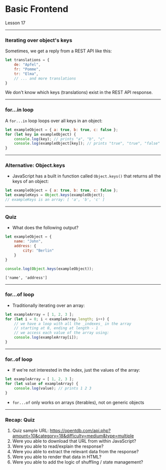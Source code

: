 <!-- .slide: id="lesson17" -->

# Basic Frontend

Lesson 17

---

### Iterating over object's keys

Sometimes, we get a reply from a REST API like this:

```js
let translations = {
    de: "Apfel",
    fr: "Pomme",
    tr: "Elma",
    // ... and more translations
}
```

We don't know which keys (translations) exist in the REST API response.

---

### for...in loop

A `for...in` loop loops over all keys in an object:

```js
let exampleObject = { a: true, b: true, c: false };
for (let key in exampleObject) {
    console.log(key); // prints "a", "b", "c"
    console.log(exampleObject[key]); // prints "true", "true", "false"
}
```

---

### Alternative: Object.keys

* JavaScript has a built in function called `Object.keys()` that returns all the keys of an object:

```js
let exampleObject = { a: true, b: true, c: false };
let exampleKeys = Object.keys(exampleObject);
// exampleKeys is an array: [ 'a', 'b', 'c' ]
```

---

### Quiz

* What does the following output?

```js
let exampleObject = {
    name: "John",
    address: { 
        city: "Berlin"
    }
}

console.log(Object.keys(exampleObject));
```

`['name', 'address']`
<!-- .element: class="fragment" -->

---

### for...of loop

* Traditionally iterating over an array:

```js
let exampleArray = [ 1, 2, 3 ];
for (let i = 0; i < exampleArray.length; i++) {
    // we have a loop with all the _indexes_ in the array
    // starting at 0, ending at length - 1
    // we access each value of the array using:
    console.log(exampleArray[i]);
}
```

---

### for..of loop

* If we're not interested in the index, just the values of the array:

```js
let exampleArray = [ 1, 2, 3 ];
for (let value of exampleArray) {
    console.log(value); // prints 1 2 3
}
```

* `for...of` only works on arrays (iterables), not on generic objects

---

### Recap: Quiz

1. Quiz sample URL: https://opentdb.com/api.php?amount=10&category=18&difficulty=medium&type=multiple
1. Were you able to download that URL from within JavaScript?
1. Were you able to read/explain the response?
1. Were you able to extract the relevant data from the response?
1. Were you able to render that data in HTML?
1. Were you able to add the logic of shuffling / state management?
